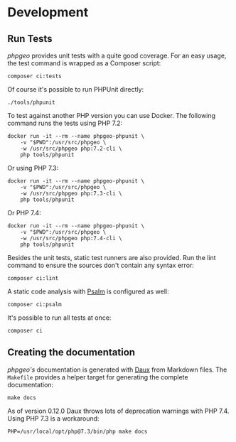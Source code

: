 # Development

## Run Tests

_phpgeo_ provides unit tests with a quite good coverage. For an easy usage,
the test command is wrapped as a Composer script:

``` shell
composer ci:tests
```

Of course it's possible to run PHPUnit directly:

``` shell
./tools/phpunit
```

To test against another PHP version you can use Docker. The following command runs
the tests using PHP 7.2:

``` shell
docker run -it --rm --name phpgeo-phpunit \
    -v "$PWD":/usr/src/phpgeo \
    -w /usr/src/phpgeo php:7.2-cli \
    php tools/phpunit
```

Or using PHP 7.3:

``` shell
docker run -it --rm --name phpgeo-phpunit \
    -v "$PWD":/usr/src/phpgeo \
    -w /usr/src/phpgeo php:7.3-cli \
    php tools/phpunit
```

Or PHP 7.4:

``` shell
docker run -it --rm --name phpgeo-phpunit \
    -v "$PWD":/usr/src/phpgeo \
    -w /usr/src/phpgeo php:7.4-cli \
    php tools/phpunit
```

Besides the unit tests, static test runners are also provided. Run the lint
command to ensure the sources don't contain any syntax error:

``` shell
composer ci:lint
```

A static code analysis with [Psalm](https://psalm.dev/) is configured as well:

``` shell
composer ci:psalm
```

It's possible to run all tests at once:

``` shell
composer ci
```

## Creating the documentation

*phpgeo's* documentation is generated with [Daux](https://daux.io/) from Markdown files.
The `Makefile` provides a helper target for generating the complete documentation:

``` shell
make docs
```

As of version 0.12.0 Daux throws lots of deprecation warnings with PHP 7.4. Using PHP 7.3 is a workaround:

``` shell
PHP=/usr/local/opt/php@7.3/bin/php make docs
```
